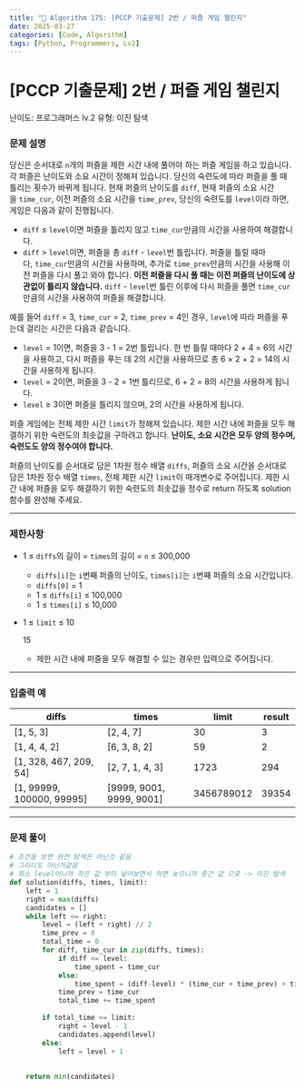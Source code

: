 ```yaml
---
title: "🧠 Algorithm 175: [PCCP 기출문제] 2번 / 퍼즐 게임 챌린지"
date: 2025-03-27
categories: [Code, Algorithm]
tags: [Python, Programmers, Lv2]
---
```


# [PCCP 기출문제] 2번 / 퍼즐 게임 챌린지

난이도: 프로그래머스 lv.2
유형: 이진 탐색

### **문제 설명**

당신은 순서대로 `n`개의 퍼즐을 제한 시간 내에 풀어야 하는 퍼즐 게임을 하고 있습니다. 각 퍼즐은 난이도와 소요 시간이 정해져 있습니다. 당신의 숙련도에 따라 퍼즐을 풀 때 틀리는 횟수가 바뀌게 됩니다. 현재 퍼즐의 난이도를 `diff`, 현재 퍼즐의 소요 시간을 `time_cur`, 이전 퍼즐의 소요 시간을 `time_prev`, 당신의 숙련도를 `level`이라 하면, 게임은 다음과 같이 진행됩니다.

- `diff` ≤ `level`이면 퍼즐을 틀리지 않고 `time_cur`만큼의 시간을 사용하여 해결합니다.
- `diff` > `level`이면, 퍼즐을 총 `diff` - `level`번 틀립니다. 퍼즐을 틀릴 때마다, `time_cur`만큼의 시간을 사용하며, 추가로 `time_prev`만큼의 시간을 사용해 이전 퍼즐을 다시 풀고 와야 합니다. **이전 퍼즐을 다시 풀 때는 이전 퍼즐의 난이도에 상관없이 틀리지 않습니다.** `diff` - `level`번 틀린 이후에 다시 퍼즐을 풀면 `time_cur`만큼의 시간을 사용하여 퍼즐을 해결합니다.

예를 들어 `diff` = 3, `time_cur` = 2, `time_prev` = 4인 경우, `level`에 따라 퍼즐을 푸는데 걸리는 시간은 다음과 같습니다.

- `level` = 1이면, 퍼즐을 3 - 1 = 2번 틀립니다. 한 번 틀릴 때마다 2 + 4 = 6의 시간을 사용하고, 다시 퍼즐을 푸는 데 2의 시간을 사용하므로 총 6 × 2 + 2 = 14의 시간을 사용하게 됩니다.
- `level` = 2이면, 퍼즐을 3 - 2 = 1번 틀리므로, 6 + 2 = 8의 시간을 사용하게 됩니다.
- `level` ≥ 3이면 퍼즐을 틀리지 않으며, 2의 시간을 사용하게 됩니다.

퍼즐 게임에는 전체 제한 시간 `limit`가 정해져 있습니다. 제한 시간 내에 퍼즐을 모두 해결하기 위한 숙련도의 최솟값을 구하려고 합니다. **난이도, 소요 시간은 모두 양의 정수며, 숙련도도 양의 정수여야 합니다.**

퍼즐의 난이도를 순서대로 담은 1차원 정수 배열 `diffs`, 퍼즐의 소요 시간을 순서대로 담은 1차원 정수 배열 `times`, 전체 제한 시간 `limit`이 매개변수로 주어집니다. 제한 시간 내에 퍼즐을 모두 해결하기 위한 숙련도의 최솟값을 정수로 return 하도록 solution 함수를 완성해 주세요.

---

### 제한사항

- 1 ≤ `diffs`의 길이 = `times`의 길이 = `n` ≤ 300,000
    - `diffs[i]`는 `i`번째 퍼즐의 난이도, `times[i]`는 `i`번째 퍼즐의 소요 시간입니다.
    - `diffs[0]` = 1
    - 1 ≤ `diffs[i]` ≤ 100,000
    - 1 ≤ `times[i]` ≤ 10,000
- 1 ≤ `limit` ≤ 10
    
    15
    
    - 제한 시간 내에 퍼즐을 모두 해결할 수 있는 경우만 입력으로 주어집니다.

---

### 입출력 예

| diffs | times | limit | result |
| --- | --- | --- | --- |
| [1, 5, 3] | [2, 4, 7] | 30 | 3 |
| [1, 4, 4, 2] | [6, 3, 8, 2] | 59 | 2 |
| [1, 328, 467, 209, 54] | [2, 7, 1, 4, 3] | 1723 | 294 |
| [1, 99999, 100000, 99995] | [9999, 9001, 9999, 9001] | 3456789012 | 39354 |

---

### 문제 풀이

```python
# 조건을 보면 완전 탐색은 아닌것 같음
# 그리디도 아닌거같음 
# 최소 level이니까 작은 값 부터 넣어보면서 하면 늦으니까 중간 값 으로 -> 이진 탐색
def solution(diffs, times, limit):
    left = 1
    right = max(diffs)
    candidates = []
    while left <= right:
        level = (left + right) // 2
        time_prev = 0
        total_time = 0
        for diff, time_cur in zip(diffs, times):
            if diff <= level:
                time_spent = time_cur
            else:
                time_spent = (diff-level) * (time_cur + time_prev) + time_cur
            time_prev = time_cur
            total_time += time_spent
        
        if total_time <= limit:
            right = level - 1
            candidates.append(level)
        else:
            left = level + 1
            
    
    return min(candidates)
```